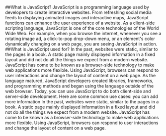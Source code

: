 ##What is JavaScript?
JavaScript is a programming language used by developers to create interactive websites. From refreshing social media feeds to displaying animated images and interactive maps, JavaScript functions can enhance the user experience of a website. As a client-side scripting language, JavaScript is one of the core technologies of the World Wide Web. For example, when you browse the internet, whenever you see a rotating image ad, a click-to-pop drop-down menu, or an element's color dynamically changing on a web page, you are seeing JavaScript in action.
##What is JavaScript used for?
In the past, websites were static, similar to the pages in a book. A static page mainly displayed information in a fixed layout and did not do all the things we expect from a modern website. JavaScript has come to be known as a browser-side technology to make web applications more flexible. Using JavaScript, browsers can respond to user interactions and change the layout of content on a web page.
As the language matured, JavaScript developers created libraries, frameworks, and programming methods and began using the language outside of the web browser. Today, you can use JavaScript to do both client-side and server-side development. Here are some common use cases:
you can add more information
In the past, websites were static, similar to the pages in a book. A static page mainly displayed information in a fixed layout and did not do all the things we expect from a modern website. JavaScript has come to be known as a browser-side technology to make web applications more flexible. Using JavaScript, browsers can respond to user interactions and change the layout of content on a web page.